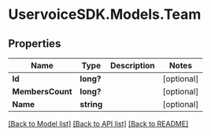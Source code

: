 # UservoiceSDK.Models.Team
## Properties

Name | Type | Description | Notes
------------ | ------------- | ------------- | -------------
**Id** | **long?** |  | [optional] 
**MembersCount** | **long?** |  | [optional] 
**Name** | **string** |  | [optional] 

[[Back to Model list]](../README.md#documentation-for-models) [[Back to API list]](../README.md#documentation-for-api-endpoints) [[Back to README]](../README.md)

